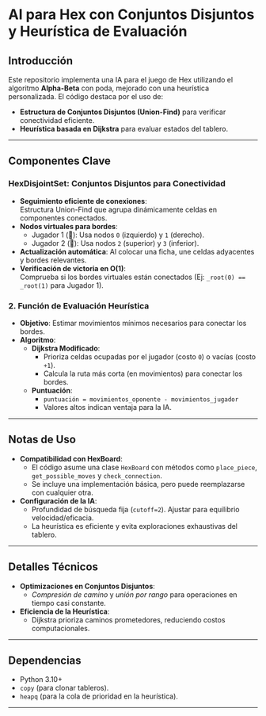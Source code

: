 # AI para Hex con Conjuntos Disjuntos y Heurística de Evaluación

## Introducción  
Este repositorio implementa una IA para el juego de Hex utilizando el algoritmo **Alpha-Beta** con poda, mejorado con una heurística personalizada. El código destaca por el uso de:  
- **Estructura de Conjuntos Disjuntos (Union-Find)** para verificar conectividad eficiente.  
- **Heurística basada en Dijkstra** para evaluar estados del tablero.  

---

## Componentes Clave

### HexDisjointSet: Conjuntos Disjuntos para Conectividad

- **Seguimiento eficiente de conexiones**:  
  Estructura Union-Find que agrupa dinámicamente celdas en componentes conectados.
- **Nodos virtuales para bordes**:
  - Jugador 1 (🔴): Usa nodos `0` (izquierdo) y `1` (derecho).
  - Jugador 2 (🔵): Usa nodos `2` (superior) y `3` (inferior).
- **Actualización automática**: Al colocar una ficha, une celdas adyacentes y bordes relevantes.
- **Verificación de victoria en O(1)**:  
  Comprueba si los bordes virtuales están conectados (Ej: `_root(0) == _root(1)` para Jugador 1).

### 2. Función de Evaluación Heurística  
- **Objetivo**: Estimar movimientos mínimos necesarios para conectar los bordes.  
- **Algoritmo**:  
  - **Dijkstra Modificado**:  
    - Prioriza celdas ocupadas por el jugador (costo `0`) o vacías (costo `+1`).  
    - Calcula la ruta más corta (en movimientos) para conectar los bordes.  
  - **Puntuación**:  
    - `puntuación = movimientos_oponente - movimientos_jugador`  
    - Valores altos indican ventaja para la IA.  

---

## Notas de Uso  
- **Compatibilidad con HexBoard**:  
  - El código asume una clase `HexBoard` con métodos como `place_piece`, `get_possible_moves` y `check_connection`.  
  - Se incluye una implementación básica, pero puede reemplazarse con cualquier otra.  
- **Configuración de la IA**:  
  - Profundidad de búsqueda fija (`cutoff=2`). Ajustar para equilibrio velocidad/eficacia.  
  - La heurística es eficiente y evita exploraciones exhaustivas del tablero.  

---

## Detalles Técnicos  
- **Optimizaciones en Conjuntos Disjuntos**:  
  - *Compresión de camino* y *unión por rango* para operaciones en tiempo casi constante.  
- **Eficiencia de la Heurística**:  
  - Dijkstra prioriza caminos prometedores, reduciendo costos computacionales.  

---

## Dependencias  
- Python 3.10+  
- `copy` (para clonar tableros).  
- `heapq` (para la cola de prioridad en la heurística).  

---


